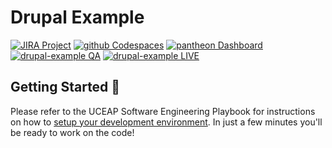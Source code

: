 # Drupal Example

[![JIRA Project](https://img.shields.io/badge/JIRA-Project-blue.svg?logo=jira)](https://uceapit.atlassian.net/browse/UOS)
[![github Codespaces](https://img.shields.io/badge/GitHub-Codespaces-black.svg?logo=github)](https://codespaces.new/uceap/drupal-example)
[![pantheon Dashboard](https://img.shields.io/badge/Pantheon-Dashboard-yellow.svg?logo=pantheon)](https://dashboard.pantheon.io/sites/b7553ca9-57c9-419b-aeb3-8107cbda2704#dev/code)
[![drupal-example QA](https://img.shields.io/badge/example-QA-violet.svg)](https://qa-drupal-example.pantheonsite.io/)
[![drupal-example LIVE](https://img.shields.io/badge/example-LIVE-teal.svg)](https://live-drupal-example.pantheonsite.io/)

## Getting Started 🚀

Please refer to the UCEAP Software Engineering Playbook for instructions on how to [setup your development environment](https://itse-playbook.uceap.work/fundamentals/setup-your-development-environment/). In just a few minutes you'll be ready to work on the code!
